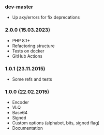 ### dev-master

* Up axy/errors for fix deprecations

### 2.0.0 (15.03.2023)

* PHP 8.1+
* Refactoring structure
* Tests on docker
* GitHub Actions

### 1.0.1 (23.11.2015)

* Some refs and tests

### 1.0.0 (22.02.2015)

* Encoder
* VLQ
* Base64
* Signed
* Custom options (alphabet, bits, signed flag)
* Documentation
